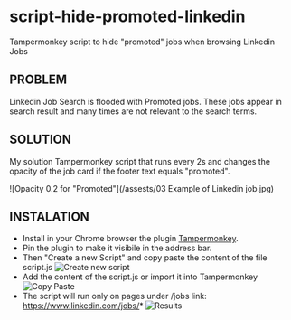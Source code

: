 # script-hide-promoted-linkedin
Tampermonkey script to hide "promoted"  jobs when browsing Linkedin Jobs

## PROBLEM

Linkedin Job Search is flooded with Promoted jobs. These jobs appear in search result and many times are not relevant to the search terms.

## SOLUTION

My solution Tampermonkey script that runs every 2s and changes the opacity of the job card if the footer text equals "promoted".

![Opacity 0.2 for "Promoted"](/assests/03 Example of Linkedin job.jpg)


## INSTALATION
- Install in your Chrome browser the plugin [Tampermonkey](https://chromewebstore.google.com/detail/tampermonkey/dhdgffkkebhmkfjojejmpbldmpobfkfo).
- Pin the plugin to make it visibile in the address bar.
- Then "Create a new Script" and copy paste the content of the file script.js
![Create new script](/assests/01_create_new_script.jpg)
- Add the content of the script.js or import it into Tampermonkey
![Copy Paste](/assests/02_paste_script_content.jpg)
- The script will run only on pages under /jobs link: https://www.linkedin.com/jobs/*
![Results](/assests/03_Example_of_Linkedin_job.jpg)

